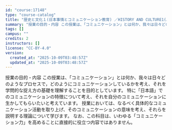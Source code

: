 ```yaml
---
id: "course:17148"
type: "course-catalog"
title: "歴史と文化１(日本事情とコミュニケーション教育) ／HISTORY AND CULTURE1(JAPANESE AFFAIRS AND COMMUNICATION EDUCATION)"
summary: "授業の目的・内容 この授業は、「コミュニケーション」とは何か、我々は日々どのようなプロセスで，どのようにコミュニケーションしているかを考え、それを学問的な捉え方の基礎を理解することを目的としています。 特に「日本語」でのコミュニケーションの…"
tags: []
campus: ""
credits: 2
instructors: []
license: "CC-BY-4.0"
version:
  created_at: "2025-10-09T03:48:57Z"
  updated_at: "2025-10-09T03:48:57Z"
---
```

授業の目的・内容 この授業は、「コミュニケーション」とは何か、我々は日々どのようなプロセスで，どのようにコミュニケーションしているかを考え、それを学問的な捉え方の基礎を理解することを目的としています。 特に「日本語」でのコミュニケーションの特徴について考え、それを自分のコミュニケーションに生かしてもらいたいと考えています。 授業においては、なるべく具体的なコミュニケーション活動を取り上げ、そのコミュニケーションの意味を考え、それらを説明する理論について学びます。 なお、この科目は、いわゆる「コミュニケーション力」を高めることに直接的に役立つ内容ではありません。
